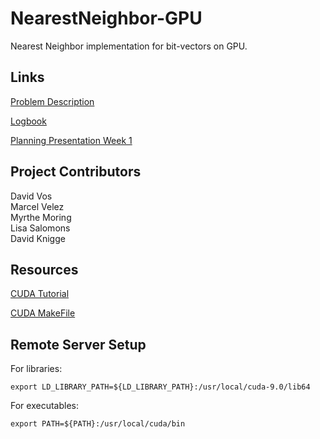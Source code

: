 # NearestNeighbor-GPU

Nearest Neighbor implementation for bit-vectors on GPU.

## Links

[Problem Description](https://drive.google.com/open?id=1o0gxEuTdoXLx3JM0cvo5HXUtKQchJFPy)

[Logbook](https://drive.google.com/open?id=1Q8wcZbM0dZzSfEVHXQMdTa5sxocvFG56841T0sU2XC0)

[Planning Presentation Week 1](https://docs.google.com/presentation/d/1goepWe7LQjIQRjx-BzNwC8V4Q_havuwj3x2NHc1W_JY/edit?usp=sharing)

## Project Contributors

David Vos  
Marcel Velez  
Myrthe Moring  
Lisa Salomons  
David Knigge

## Resources

[CUDA Tutorial](http://www.nvidia.com/docs/IO/116711/sc11-cuda-c-basics.pdf)

[CUDA MakeFile](https://stackoverflow.com/questions/1607015/how-should-a-very-simple-makefile-look-like-for-cuda-compiling-under-linux)

## Remote Server Setup

For libraries:
```
export LD_LIBRARY_PATH=${LD_LIBRARY_PATH}:/usr/local/cuda-9.0/lib64
```

For executables:
```
export PATH=${PATH}:/usr/local/cuda/bin
```
